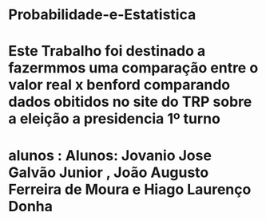 # Probabilidade-e-Estatistica

# Este Trabalho foi destinado a fazermmos uma comparação entre o valor real x benford comparando dados obitidos no site do TRP sobre a eleição a presidencia 1º turno

# alunos : Alunos: Jovanio Jose Galvão Junior , João Augusto Ferreira de Moura  e Hiago Laurenço Donha